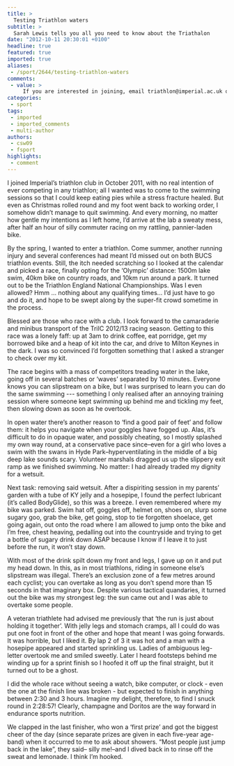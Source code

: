 ```yaml
---
title: >
  Testing Triathlon waters
subtitle: >
  Sarah Lewis tells you all you need to know about the Triathalon
date: "2012-10-11 20:30:01 +0100"
headline: true
featured: true
imported: true
aliases:
 - /sport/2644/testing-triathlon-waters
comments:
 - value: >
     If you are interested in joining, email triathlon@imperial.ac.uk or visit our website at http://dougal.union.ic.ac.uk/acc/triathlon/,bfQue es lo que te mueve a participar en el Half-Challenge Maresme?Despues de preedr 50 kg, iniciarme el las maratones, aprender a nadar sin aletas y empezar con la bici de mi nif1o, he empezado a prepararme para correr LA MAS GRANDE y cual sereda la mejor si no volver a mi tierra, vivo en Granada pero soc Db4Arenys de Mar y quiero estrenar mi bici nueva por todo lo alto, espero tener una plaza para mi, para demostrarme a mi mismo que estoy preparado para este reto, desde que hice el Triathlon de Motril, que me mueve? el orgullo, la superacion, la competicif3n, el reto, quizas, todo un poco.Saludos. Miguel Gonze1lez Pascual.
categories:
 - sport
tags:
 - imported
 - imported_comments
 - multi-author
authors:
 - csw09
 - fsport
highlights:
 - comment
---
```


I joined Imperial’s triathlon club in October 2011, with no real intention of ever competing in any triathlon; all I wanted was to come to the swimming sessions so that I could keep eating pies while a stress fracture healed. But even as Christmas rolled round and my foot went back to working order, I somehow didn’t manage to quit swimming. And every morning, no matter how gentle my intentions as I left home, I’d arrive at the lab a sweaty mess, after half an hour of silly commuter racing on my rattling, pannier-laden bike.

By the spring, I wanted to enter a triathlon. Come summer, another running injury and several conferences had meant I’d missed out on both BUCS triathlon events. Still, the itch needed scratching so I looked at the calendar and picked a race, finally opting for the ‘Olympic’ distance: 1500m lake swim, 40km bike on country roads, and 10km run around a park. It turned out to be the Triathlon England National Championships. Was I even allowed? Hmm ... nothing about any qualifying times... I’d just have to go and do it, and hope to be swept along by the super-fit crowd sometime in the process.

Blessed are those who race with a club. I look forward to the camaraderie and minibus transport of the TriIC 2012/13 racing season. Getting to this race was a lonely faff: up at 3am to drink coffee, eat porridge, get my borrowed bike and a heap of kit into the car, and drive to Milton Keynes in the dark. I was so convinced I’d forgotten something that I asked a stranger to check over my kit.

The race begins with a mass of competitors treading water in the lake, going off in several batches or ‘waves’ separated by 10 minutes. Everyone knows you can slipstream on a bike, but I was surprised to learn you can do the same swimming --- something I only realised after an annoying training session where someone kept swimming up behind me and tickling my feet, then slowing down as soon as he overtook.

In open water there’s another reason to ‘find a good pair of feet’ and follow them: it helps you navigate when your goggles have fogged up. Alas, it’s difficult to do in opaque water, and possibly cheating, so I mostly splashed my own way round, at a conservative pace since–even for a girl who loves a swim with the swans in Hyde Park–hyperventilating in the middle of a big deep lake sounds scary. Volunteer marshals dragged us up the slippery exit ramp as we finished swimming. No matter: I had already traded my dignity for a wetsuit.

Next task: removing said wetsuit. After a dispiriting session in my parents’ garden with a tube of KY jelly and a hosepipe, I found the perfect lubricant (it’s called BodyGlide), so this was a breeze. I even remembered where my bike was parked. Swim hat off, goggles off, helmet on, shoes on, slurp some sugary goo, grab the bike, get going, stop to tie forgotten shoelace, get going again, out onto the road where I am allowed to jump onto the bike and I’m free, chest heaving, pedalling out into the countryside and trying to get a bottle of sugary drink down ASAP because I know if I leave it to just before the run, it won’t stay down.

With most of the drink spilt down my front and legs, I gave up on it and put my head down. In this, as in most triathlons, riding in someone else’s slipstream was illegal. There’s an exclusion zone of a few metres around each cyclist; you can overtake as long as you don’t spend more than 15 seconds in that imaginary box. Despite various tactical quandaries, it turned out the bike was my strongest leg: the sun came out and I was able to overtake some people.

A veteran triathlete had advised me previously that ‘the run is just about holding it together’. With jelly legs and stomach cramps, all I could do was put one foot in front of the other and hope that meant I was going forwards. It was horrible, but I liked it. By lap 2 of 3 it was hot and a man with a hosepipe appeared and started sprinkling us. Ladies of ambiguous leg-letter overtook me and smiled sweetly. Later I heard footsteps behind me winding up for a sprint finish so I hoofed it off up the final straight, but it turned out to be a ghost.

I did the whole race without seeing a watch, bike computer, or clock - even the one at the finish line was broken - but expected to finish in anything between 2:30 and 3 hours. Imagine my delight, therefore, to find I snuck round in 2:28:57! Clearly, champagne and Doritos are the way forward in endurance sports nutrition.

We clapped in the last finisher, who won a ‘first prize’ and got the biggest cheer of the day (since separate prizes are given in each five-year age-band) when it occurred to me to ask about showers. “Most people just jump back in the lake”, they said– silly me!–and I dived back in to rinse off the sweat and lemonade. I think I’m hooked.
